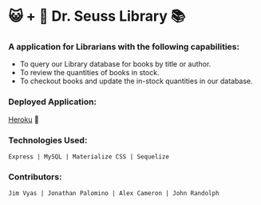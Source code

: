 # :smiley_cat: + :tophat: Dr. Seuss Library :books:

### A application for Librarians with the following capabilities:

- To query our Library database for books by title or author.
- To review the quantities of books in stock.
- To checkout books and update the in-stock quantities in our database.

### Deployed Application:

[Heroku](http://heroku.com)
:poop:

### Technologies Used:

    Express | MySQL | Materialize CSS | Sequelize

### Contributors:

    Jim Vyas | Jonathan Palomino | Alex Cameron | John Randolph
